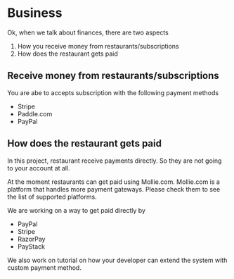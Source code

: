 # Business

Ok, when we talk about finances, there are two aspects

1. How you receive money from restaurants/subscriptions
2. How does the restaurant gets paid

## Receive money from restaurants/subscriptions <a id="receive-money-from-restaurants-subscriptions"></a>

You are abe to accepts subscription with the following payment methods

* Stripe
* Paddle.com
* PayPal

## How does the restaurant gets paid <a id="how-does-the-restaurant-gets-paid"></a>

In this project, restaurant receive payments directly. So they are not going to your account at all.

At the moment restaurants can get paid using Mollie.com. Mollie.com is a platform that handles more payment gateways. Please check them to see the list of supported platforms.

We are working on a way to get paid directly by

* PayPal
* Stripe
* RazorPay
* PayStack

We also work on tutorial on how your developer can extend the system with custom payment method.

